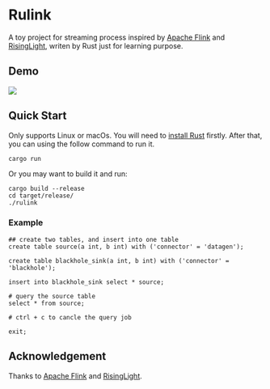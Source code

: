 # Rulink
A toy project for streaming process inspired by [Apache Flink](https://github.com/apache/flink) and [RisingLight](https://github.com/risinglightdb/risinglight), writen by Rust just for learning purpose. 

## Demo

![](src/pic/demo.gif)



## Quick Start
Only supports Linux or macOs. You will need to [install Rust](https://www.rust-lang.org/tools/install) firstly. After that, you can using the follow command to run it. 
```
cargo run
```
Or you may want to build it and run:
```
cargo build --release
cd target/release/
./rulink
```

### Example
```
## create two tables, and insert into one table
create table source(a int, b int) with ('connector' = 'datagen');

create table blackhole_sink(a int, b int) with ('connector' = 'blackhole');

insert into blackhole_sink select * source;

# query the source table 
select * from source;

# ctrl + c to cancle the query job

exit;
```


## Acknowledgement

Thanks to [Apache Flink](https://github.com/apache/flink) and [RisingLight](https://github.com/risinglightdb/risinglight).



